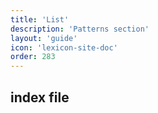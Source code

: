 ```yaml
---
title: 'List'
description: 'Patterns section'
layout: 'guide'
icon: 'lexicon-site-doc'
order: 283
---
```


## index file
